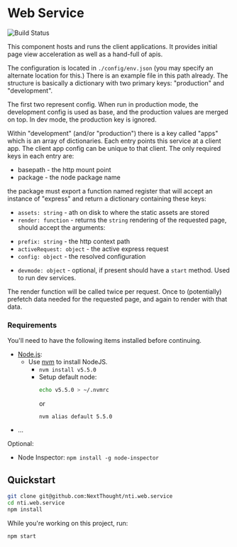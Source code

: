 # Web Service

![Build Status](https://github.com/NextThought/nti.web.service/workflows/Tests/badge.svg)


This component hosts and runs the client applications. It provides initial page view acceleration as well as a hand-full of apis.

The configuration is located in `./config/env.json` (you may specify an alternate location for this.) There is an example file in this path already. The structure is basically a dictionary with two primary keys: "production" and "development".

The first two represent config. When run in production mode, the development config is used as base, and the production values are merged on top. In dev mode, the production key is ignored.


Within "development" (and/or "production") there is a key called "apps" which is an array of dictionaries. Each entry points this service at a client app. The client app config can be unique to that client.  The only required keys in each entry are:

 * basepath  - the http mount point
 * package - the node package name

the package must export a function named register that will accept an instance of "express" and return a dictionary containing these keys:

 * `assets: string` - ath on disk to where the static assets are stored
 * `render: function` - returns the `string` rendering of the requested page, should accept the arguments:
  - `prefix: string` - the http context path
  - `activeRequest: object` - the active express request
  - `config: object` - the resolved configuration
 * `devmode: object` - optional, if present should have a `start` method. Used to run dev services.

The render function will be called twice per request. Once to (potentially) prefetch data needed for the requested page, and again to render with that data.

### Requirements

You'll need to have the following items installed before continuing.

  * [Node.js](http://nodejs.org):
    * Use [nvm](https://github.com/creationix/nvm) to install NodeJS.
        * `nvm install v5.5.0`
        * Setup default node:
          ```bash
          echo v5.5.0 > ~/.nvmrc
          ```
          or
          ```
          nvm alias default 5.5.0
          ```
  * ...

Optional:
  * Node Inspector: `npm install -g node-inspector`



## Quickstart

```bash
git clone git@github.com:NextThought/nti.web.service
cd nti.web.service
npm install
```

While you're working on this project, run:

```bash
npm start
```
